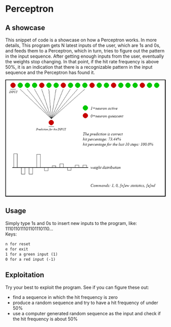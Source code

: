 # Perceptron  
## A showcase
This snippet of code is a showcase on how a Perceptron works. In more details, This program gets N latest inputs of the user, which are 1s and 0s, and feeds them to a Perceptron, which in turn, tries to figure out the pattern in the input sequence. After getting enough inputs from the user, eventually the weights stop changing. In that point, if the hit rate frequency is above 50%, it is an indication that there is a recognizable pattern in the input sequence and the Perceptron has found it.  

![screenshot-of-the-program.jpg](https://raw.githubusercontent.com/Mamdasn/Perceptron-a-Showcase/main/assets/screenshot-of-the-program.jpg "screenshot-of-the-program.jpg")  
## Usage
Simply type 1s and 0s to insert new inputs to the program, like:  
111011011101101110110...  
Keys:  
```
n for reset
e for exit
1 for a green input (1)
0 for a red input (-1)
```  

## Exploitation
Try your best to exploit the program.
See if you can figure these out:
* find a sequence in which the hit frequency is zero
* produce a random sequence and try to have a hit frequency of under 50%
* use a computer generated random sequence as the input and check if the hit frequency is about 50%
